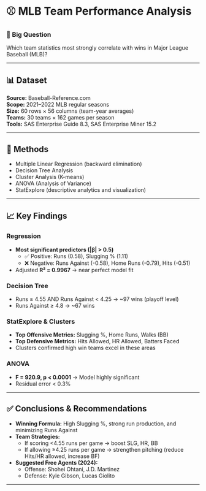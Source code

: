# ⚾ MLB Team Performance Analysis

### 📌 Big Question  
Which team statistics most strongly correlate with wins in Major League Baseball (MLB)?

---

## 📊 Dataset  
**Source:** Baseball-Reference.com  
**Scope:** 2021–2022 MLB regular seasons  
**Size:** 60 rows × 56 columns (team-year averages)  
**Teams:** 30 teams × 162 games per season  
**Tools:** SAS Enterprise Guide 8.3, SAS Enterprise Miner 15.2  

---

## 🔬 Methods  
- Multiple Linear Regression (backward elimination)  
- Decision Tree Analysis  
- Cluster Analysis (K-means)  
- ANOVA (Analysis of Variance)  
- StatExplore (descriptive analytics and visualization)  

---

## 📈 Key Findings  

### Regression  
- **Most significant predictors (|β| > 0.5)**  
  - ✅ Positive: Runs (0.58), Slugging % (1.11)  
  - ❌ Negative: Runs Against (-0.58), Home Runs (-0.79), Hits (-0.51)  
- Adjusted **R² = 0.9967** → near perfect model fit  

### Decision Tree  
- Runs ≥ 4.55 AND Runs Against < 4.25 → ~97 wins (playoff level)  
- Runs Against ≥ 4.8 → ~67 wins  

### StatExplore & Clusters  
- **Top Offensive Metrics:** Slugging %, Home Runs, Walks (BB)  
- **Top Defensive Metrics:** Hits Allowed, HR Allowed, Batters Faced  
- Clusters confirmed high win teams excel in these areas  

### ANOVA  
- **F = 920.9, p < 0.0001** → Model highly significant  
- Residual error < 0.3%  

---

## ✅ Conclusions & Recommendations  
- **Winning Formula:** High Slugging %, strong run production, and minimizing Runs Against  
- **Team Strategies:**  
  - If scoring <4.55 runs per game → boost SLG, HR, BB  
  - If allowing ≥4.25 runs per game → strengthen pitching (reduce Hits/HR allowed, increase BF)  
- **Suggested Free Agents (2024):**  
  - Offense: Shohei Ohtani, J.D. Martinez  
  - Defense: Kyle Gibson, Lucas Giolito  

---

 

